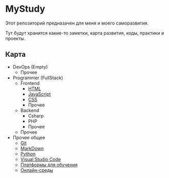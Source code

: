 # MyStudy

Этот репозиторий предназачен для меня и моего саморазвития.

Тут будут хранится какие-то заметки, карта развития, коды, практики и проекты.

## Карта

- DevOps (Empty)
  - Прочее
- Programmer (FullStack)
  - Frontend
    - [HTML](/!Programmer/Frontend/HTML/)
    - [JavaScript](/!Programmer/Frontend/JavaScript/)
    - [CSS](/!Programmer/Frontend/CSS/)
    - Прочее
  - Backend
    - Csharp
    - PHP
    - Прочее
  - Прочее
- Прочее общее
  - [Git](/Other/Git/)
  - [MarkDown](/Other/MarkDown/)
  - [Python](/Other/Python/)
  - [Visual Studio Code](/Other/VSCode/)
  - [Платформы для обучения](/Other/Platforms.md)
  - [Онлайн-среды](/Other/Online-IDE.md)